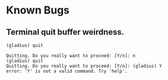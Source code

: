 # Known Bugs

## Terminal quit buffer weirdness.
```
(gladius) quit

Quitting. Do you really want to proceed: [Y/n]: n
(gladius) quit
Quitting. Do you really want to proceed: [Y/n]: (gladius) Y
error: 'Y' is not a valid command. Try 'help'.
```
